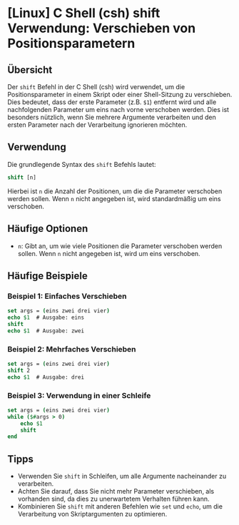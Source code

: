 # [Linux] C Shell (csh) shift Verwendung: Verschieben von Positionsparametern

## Übersicht
Der `shift` Befehl in der C Shell (csh) wird verwendet, um die Positionsparameter in einem Skript oder einer Shell-Sitzung zu verschieben. Dies bedeutet, dass der erste Parameter (z.B. `$1`) entfernt wird und alle nachfolgenden Parameter um eins nach vorne verschoben werden. Dies ist besonders nützlich, wenn Sie mehrere Argumente verarbeiten und den ersten Parameter nach der Verarbeitung ignorieren möchten.

## Verwendung
Die grundlegende Syntax des `shift` Befehls lautet:

```csh
shift [n]
```

Hierbei ist `n` die Anzahl der Positionen, um die die Parameter verschoben werden sollen. Wenn `n` nicht angegeben ist, wird standardmäßig um eins verschoben.

## Häufige Optionen
- `n`: Gibt an, um wie viele Positionen die Parameter verschoben werden sollen. Wenn `n` nicht angegeben ist, wird um eins verschoben.

## Häufige Beispiele

### Beispiel 1: Einfaches Verschieben
```csh
set args = (eins zwei drei vier)
echo $1  # Ausgabe: eins
shift
echo $1  # Ausgabe: zwei
```

### Beispiel 2: Mehrfaches Verschieben
```csh
set args = (eins zwei drei vier)
shift 2
echo $1  # Ausgabe: drei
```

### Beispiel 3: Verwendung in einer Schleife
```csh
set args = (eins zwei drei vier)
while ($#args > 0)
    echo $1
    shift
end
```

## Tipps
- Verwenden Sie `shift` in Schleifen, um alle Argumente nacheinander zu verarbeiten.
- Achten Sie darauf, dass Sie nicht mehr Parameter verschieben, als vorhanden sind, da dies zu unerwartetem Verhalten führen kann.
- Kombinieren Sie `shift` mit anderen Befehlen wie `set` und `echo`, um die Verarbeitung von Skriptargumenten zu optimieren.